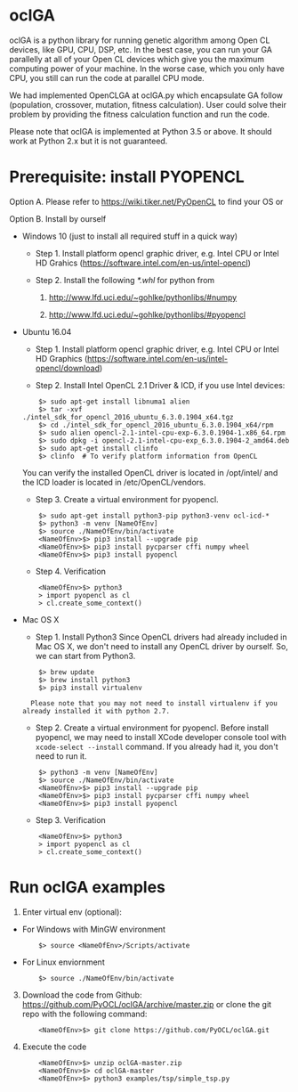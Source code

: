# oclGA
oclGA is a python library for running genetic algorithm among Open CL devices, like GPU, CPU, DSP, etc. In the best case, you can run your GA parallelly at all of your Open CL devices which give you the maximum computing power of your machine. In the worse case, which you only have CPU, you still can run the code at parallel CPU mode.

We had implemented OpenCLGA at oclGA.py which encapsulate GA follow (population, crossover, mutation, fitness calculation). User could solve their problem by providing the fitness calculation function and run the code.

Please note that oclGA is implemented at Python 3.5 or above. It should work at Python 2.x but it is not guaranteed.

# Prerequisite: install PYOPENCL

Option A. Please refer to https://wiki.tiker.net/PyOpenCL to find your OS or

Option B. Install by ourself

- Windows 10 (just to install all required stuff in a quick way)

  * Step 1. Install platform opencl graphic driver, e.g. Intel CPU or Intel HD Grahics (https://software.intel.com/en-us/intel-opencl)

  * Step 2. Install the following *\*.whl* for python from

     1. http://www.lfd.uci.edu/~gohlke/pythonlibs/#numpy

     2. http://www.lfd.uci.edu/~gohlke/pythonlibs/#pyopencl

- Ubuntu 16.04

   * Step 1. Install platform opencl graphic driver, e.g. Intel CPU or Intel HD Graphics (https://software.intel.com/en-us/intel-opencl/download)

   * Step 2. Install Intel OpenCL 2.1 Driver & ICD, if you use Intel devices:
   
    ```shellscript
        $> sudo apt-get install libnuma1 alien
        $> tar -xvf ./intel_sdk_for_opencl_2016_ubuntu_6.3.0.1904_x64.tgz
        $> cd ./intel_sdk_for_opencl_2016_ubuntu_6.3.0.1904_x64/rpm
        $> sudo alien opencl-2.1-intel-cpu-exp-6.3.0.1904-1.x86_64.rpm
        $> sudo dpkg -i opencl-2.1-intel-cpu-exp_6.3.0.1904-2_amd64.deb
        $> sudo apt-get install clinfo
        $> clinfo  # To verify platform information from OpenCL
    ```
    
    You can verify the installed OpenCL driver is located in /opt/intel/ and
    the ICD loader is located in /etc/OpenCL/vendors.

   * Step 3. Create a virtual environment for pyopencl.
   
    ```shellscript
        $> sudo apt-get install python3-pip python3-venv ocl-icd-*
        $> python3 -m venv [NameOfEnv]
        $> source ./NameOfEnv/bin/activate
        <NameOfEnv>$> pip3 install --upgrade pip
        <NameOfEnv>$> pip3 install pycparser cffi numpy wheel
        <NameOfEnv>$> pip3 install pyopencl
    ```

   * Step 4. Verification
    
    ```shellscript
        <NameOfEnv>$> python3
        > import pyopencl as cl
        > cl.create_some_context()
    ```
    
- Mac OS X

    * Step 1. Install Python3
        Since OpenCL drivers had already included in Mac OS X, we don't need to install any OpenCL driver by ourself. So, we can start from Python3.
    ```
        $> brew update
        $> brew install python3
        $> pip3 install virtualenv
    ```
        Please note that you may not need to install virtualenv if you already installed it with python 2.7.
    
    * Step 2. Create a virtual environment for pyopencl.
        Before install pyopencl, we may need to install XCode developer console tool with `xcode-select --install` command. If you already had it, you don't need to run it.
    ```
        $> python3 -m venv [NameOfEnv]
        $> source ./NameOfEnv/bin/activate
        <NameOfEnv>$> pip3 install --upgrade pip
        <NameOfEnv>$> pip3 install pycparser cffi numpy wheel
        <NameOfEnv>$> pip3 install pyopencl
    ```
    
    * Step 3. Verification
    ```shellscript
        <NameOfEnv>$> python3
        > import pyopencl as cl
        > cl.create_some_context()
    ```    

# Run oclGA examples

1. Enter virtual env (optional):

 * For Windows with MinGW environment

    ```shellscript
        $> source <NameOfEnv>/Scripts/activate
    ```
  * For Linux enviornment
  
    ```shellscript
        $> source ./NameOfEnv/bin/activate
    ```

3. Download the code from Github: https://github.com/PyOCL/oclGA/archive/master.zip or clone the git repo with the following command:

   ```shellscript
       <NameOfEnv>$> git clone https://github.com/PyOCL/oclGA.git
   ```

4. Execute the code

    ```shellscript
        <NameOfEnv>$> unzip oclGA-master.zip
        <NameOfEnv>$> cd oclGA-master
        <NameOfEnv>$> python3 examples/tsp/simple_tsp.py
    ```
